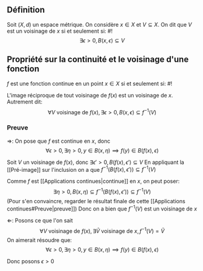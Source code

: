## Définition
Soit $(X,d)$ un espace métrique.
On considère $x \in X$ et $V \subseteq X$. On dit que $V$ est un voisinage de $x$ si et seulement si: #!
$$\exists \epsilon > 0, B(x, \epsilon) \subseteq V$$

## Propriété sur la continuité et le voisinage d'une fonction
$f$ est une fonction continue en un point $x \in X$ si et seulement si: #!

L'image réciproque de tout voisinage de $f(x)$ est un voisinage de $x$. Autrement dit: $$\forall V \text{ voisinage de } f(x), \exists \epsilon > 0, B(x, \epsilon) \subseteq f^{-1}(V)$$

### Preuve
$\Rightarrow$: On pose que $f$ est continue en $x$, donc
$$\forall \epsilon > 0, \exists \eta > 0, y \in B(x, \eta) \implies f(y) \in B(f(x), \epsilon)$$

Soit $V$ un voisinage de $f(x)$, donc $\exists \epsilon' > 0, B(f(x), \epsilon') \subseteq V$ 
En appliquant la [[Pré-image]] sur l'inclusion on a que $f^{-1}(B(f(x), \epsilon')) \subseteq f^{-1}(V)$

Comme $f$ est [[Applications continues|continue]] en $x$, on peut poser:
$$\exists \eta > 0, B(x, \eta) \subseteq f^{-1}(B(f(x), \epsilon')) \subseteq f^{-1}(V)$$
(Pour s'en convaincre, regarder le résultat finale de cette [[Applications continues#Preuve|preuve]])
Donc on a bien que $f^{-1}(V)$ est un voisinage de $x$

$\Leftarrow$: Posons ce que l'on sait
$$\forall V \text{ voisinage de } f(x), \exists \tilde V \text{ voisinage de } x, f^{-1}(V) = \tilde V$$
On aimerait résoudre que:
$$\forall \epsilon > 0, \exists \eta > 0, y \in B(x, \eta) \implies f(y) \in B(f(x), \epsilon)$$

Donc posons $\epsilon > 0$
